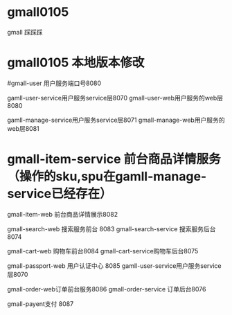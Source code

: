 # gmall0105
gmall  踩踩踩

# gmall0105 本地版本修改

#gmall-user 用户服务端口号8080

gamll-user-service用户服务service层8070
gmall-user-web用户服务的web层8080

gamll-manage-service用户服务service层8071
gmall-manage-web用户服务的web层8081

# gmall-item-service 前台商品详情服务 （操作的sku,spu在gamll-manage-service已经存在）
gmall-item-web 前台商品详情展示8082

gmall-search-web 搜索服务前台 8083
gmall-search-service 搜索服务后台8074

gmall-cart-web 购物车前台8084
gmall-cart-service购物车后台8075

gmall-passport-web 用户认证中心 8085
gamll-user-service用户服务service层8070

gmall-order-web订单前台服务8086
gmall-order-service 订单后台8076

gmall-payent支付 8087
